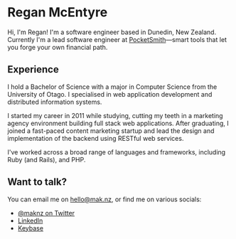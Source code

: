 # Regan McEntyre

Hi, I'm Regan! I'm a software engineer based in Dunedin, New Zealand. Currently I'm a lead software engineer at [PocketSmith](https://www.pocketsmith.com)—smart tools that let you forge your own financial path.

## Experience

I hold a Bachelor of Science with a major in Computer Science from the University of Otago. I specialised in web application development and distributed information systems.

I started my career in 2011 while studying, cutting my teeth in a marketing agency environment building full stack web applications. After graduating, I joined a fast-paced content marketing startup and lead the design and implementation of the backend using RESTful web services.

I've worked across a broad range of languages and frameworks, including Ruby (and Rails), and PHP.

## Want to talk?

You can email me on [hello@mak.nz](mailto:hello@mak.nz), or find me on various socials:

* [@maknz on Twitter](https://twitter.com/maknz/)
* [LinkedIn](https://www.linkedin.com/in/maknz/)
* [Keybase](https://keybase.io/maknz)
